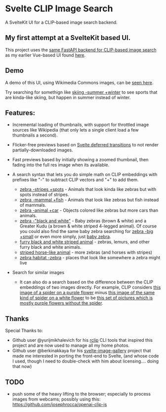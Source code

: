 #  Svelte CLIP Image Search

A SvelteKit UI for a CLIP-based image search backend. 

## My first attempt at a SvelteKit based UI.

This project uses the [same FastAPI backend for CLIP-based image search](ramayer/rclip-server) as my earlier Vue-based UI found [here](https://github.com/ramayer/rclip-server/blob/main/assets/rclip_server.html).

## Demo

A demo of this UI, using Wikimedia Commons images, can be [seen here](http://image-search.0ape.com/).

Try searching for somethign like [skiing -summer +winter](http://image-search.0ape.com/?q=skiing%20%2Bsummer%20-winter) to see sports that are kinda-like skiing, but happen in summer instead of winter.

## Features:

* Incremental loading of thumbnails, with support for throttled image sources like Wikipedia (that only lets a single client load a few thumbnails a second).
* Flicker-free previews based on [Svelte deferred transitions](https://svelte.dev/examples/deferred-transitions) to not render partially-downloaded images.
* Fast previews based by initially showing a zoomed thumbnail, then fading into the full res image when its available.

* A search syntax that lets you do simple math on CLIP embeddings with prefixes like "-" to subtract CLIP vectors and "+" to add them.
 
  * [zebra -stripes +spots](http://image-search.0ape.com/search?q=zebra%20-stripes%20%2Bspots) \- Animals that look kinda like zebras but with spots instead of stripes.
  * [zebra -mammal +fish](http://image-search.0ape.com/search?q=zebra%20-mammal%20%2Bfish) \- Animals that look like zebras but fish instead of mammals.
  * [zebra -animal +car](http://image-search.0ape.com/search?q=zebra%20-animal%20%2Bcar) \- Objects colored like zebras but more cars than animals.
  * [zebra -"black and white"](http://image-search.0ape.com/search?q=zebra%20-%22black%20and%20white%22) \- Baby zebras (brown & white) and a Greater Kudu (a brown & white striped 4-legged animal). Of course you could also find the same baby zebra searching for [zebra -big +small](http://image-search.0ape.com/search?q=zebra%20-big%20%2Bsmall) or even more simply, just [baby zebra](http://image-search.0ape.com/search?q=baby%20zebra).
  * [furry black and white striped animal](http://image-search.0ape.com/search?q=furry%20black%20and%20white%20striped%20animal) \- zebras, lemurs, and other furry black and white animals.
  * [striped horse-like animal](http://image-search.0ape.com/search?q=striped%20horse-like%20animal) \- more zebras (and horses with stripes)
  * [zebra habitat -zebra](http://image-search.0ape.com/search?q=zebra%20habitat%20-zebra) \- places that look like somewhere a zebra might live

* Search for similar images

  * It can also do a search based on the difference between the CLIP embeddings of two images directly.  For example, CLIP considers [this image of a spider on a purple flower](http://image-search.0ape.com/search?q=%7B%22image_id%22%3A28754%7D) minus [this image of the same kind of spider on a white flower](http://image-search.0ape.com/search?q=%7B%22image_id%22%3A174054%7D) to be [this set of pictures which is mostly purple flowers without the spider](http://image-search.0ape.com/search?q=%7B%22image_id%22%3A28754%7D%20-%7B%22image_id%22%3A174054%7D).


## Thanks

Special Thanks to: 

* Github user @yurijmikhalevich for his [rclip](https://github.com/yurijmikhalevich/rclip) CLI tools that inspired this project and are now used to manage all my home photos.
* Github user @berkinakkaya for his [svelte-image-gallery](https://github.com/berkinakkaya/svelte-image-gallery) project that made me interested in porting the front-end to Svelte, (and whose code I used, though I need to double-check with him about licensing.... doing that now)

## TODO

* push some of the heavy lifting to the browser; especially to process images from webcams; possibly using this: https://github.com/josephrocca/openai-clip-js